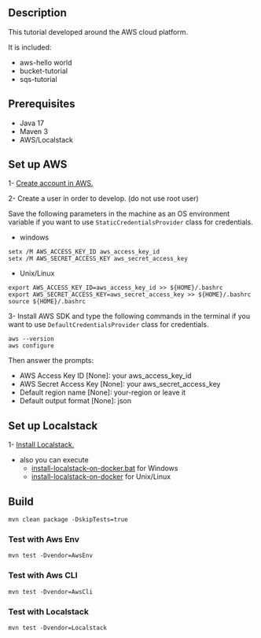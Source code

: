 ## Description

This tutorial developed around the AWS cloud platform.

It is included:

- aws-hello world
- bucket-tutorial
- sqs-tutorial

## Prerequisites

- Java 17
- Maven 3
- AWS/Localstack

## Set up AWS

1- [Create account in AWS.](https://aws.amazon.com/)

2- Create a user in order to develop. (do not use root user)

Save the following parameters in the machine as an OS environment variable if you want to use
`StaticCredentialsProvider` class for credentials.

- windows

```shell
setx /M AWS_ACCESS_KEY_ID aws_access_key_id 
setx /M AWS_SECRET_ACCESS_KEY aws_secret_access_key
```

- Unix/Linux

```shell
export AWS_ACCESS_KEY_ID=aws_access_key_id >> ${HOME}/.bashrc
export AWS_SECRET_ACCESS_KEY=aws_secret_access_key >> ${HOME}/.bashrc 
source ${HOME}/.bashrc
```

3- Install AWS SDK and type the following commands in the terminal if you want to use
`DefaultCredentialsProvider` class for credentials.

```shell
aws --version
aws configure
```

Then answer the prompts:

- AWS Access Key ID [None]: your aws_access_key_id
- AWS Secret Access Key [None]: your aws_secret_access_key
- Default region name [None]: your-region or leave it
- Default output format [None]: json

## Set up Localstack

1- [Install Localstack.](https://github.com/localstack/localstack)

- also you can execute
    - [install-localstack-on-docker.bat](https://github.com/samanalishiri/cloud-sdk-tutorial/tree/main/aws-tutorial/install-localstack-on-docker.bat)
      for Windows
    - [install-localstack-on-docker](https://github.com/samanalishiri/cloud-sdk-tutorial/tree/main/aws-tutorial/install-localstack-on-docker)
      for Unix/Linux

## Build

```shell
mvn clean package -DskipTests=true
```

### Test with Aws Env

```shell
mvn test -Dvendor=AwsEnv
``` 

### Test with Aws CLI

```shell
mvn test -Dvendor=AwsCli
``` 

### Test with Localstack

```shell
mvn test -Dvendor=Localstack
```
